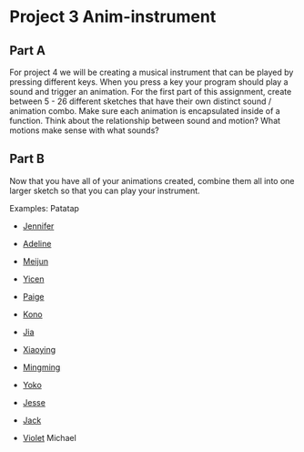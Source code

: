 
# Project 3 Anim-instrument

## Part A
For project 4 we will be creating a musical instrument that can be played by pressing different keys. When you press a key your program should play a sound and trigger an animation. For the first part of this assignment, create between 5 - 26 different sketches that have their own distinct sound / animation combo. Make sure each animation is encapsulated inside of a function. Think about the relationship between sound and motion? What motions make sense with what sounds?


## Part B
Now that you have all of your animations created, combine them all into one larger sketch so that you can play your instrument.

Examples:
Patatap




* [Jennifer](https://editor.p5js.org/jenniferbahng/sketches/m9Gql2AOQ)
* [Adeline](https://editor.p5js.org/qcao/sketches/oiaOuJv_B)
* [Meijun](https://editor.p5js.org/may0626/sketches/EW20q8Xog)
* [Yicen](https://editor.p5js.org/yicen918@gmail.com/sketches/Ktv5YdvqL)
* [Paige](https://editor.p5js.org/psellers1/sketches/aXJSgh1xT)
* [Kono](https://editor.p5js.org/Konosuke/sketches/UNEbFMbGu)
* [Jia](https://editor.p5js.org/Dengasese/sketches/z80Be_raN)
* [Xiaoying](https://editor.p5js.org/dingdingxy/sketches/gfVmbMB_F)
* [Mingming](https://editor.p5js.org/mzheng@inside.artcenter.edu/sketches/flL6M92Mg)
* [Yoko](https://editor.p5js.org/yoko_yin/sketches/XLjBkNZHe)
* [Jesse](https://editor.p5js.org/dangotkmn/sketches/ipN1y9LRG)

* [Jack]()
* [Violet]()
Michael
